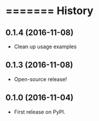 =======
History
=======

0.1.4 (2016-11-08)
------------------

* Clean up usage examples

0.1.3 (2016-11-08)
------------------

* Open-source release!

0.1.0 (2016-11-04)
------------------

* First release on PyPI.
